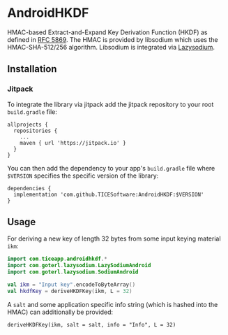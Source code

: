 # AndroidHKDF

HMAC-based Extract-and-Expand Key Derivation Function (HKDF) as defined in <a href="https://tools.ietf.org/html/rfc5869">RFC 5869</a>.
The HMAC is provided by libsodium which uses the HMAC-SHA-512/256 algorithm. Libsodium is integrated via <a href="https://github.com/terl/lazysodium-android.git">Lazysodium</a>.

## Installation

### Jitpack
To integrate the library via jitpack add the jitpack repository to your root `build.gradle` file:

```
allprojects {
  repositories {
    ...
    maven { url 'https://jitpack.io' }
  }
}
```

You can then add the dependency to your app's `build.gradle` file where `$VERSION` specifies the specific version of the library:

```
dependencies {
  implementation 'com.github.TICESoftware:AndroidHKDF:$VERSION'
}
 ```

## Usage
For deriving a new key of length 32 bytes from some input keying material `ikm`:

```kotlin
import com.ticeapp.androidhkdf.*
import com.goterl.lazysodium.LazySodiumAndroid
import com.goterl.lazysodium.SodiumAndroid

val ikm = "Input key".encodeToByteArray()
val hkdfKey = deriveHKDFKey(ikm, L = 32)
```

A `salt` and some application specific info string (which is hashed into the HMAC) can additionally be provided:

`deriveHKDFKey(ikm, salt = salt, info = "Info", L = 32)`
